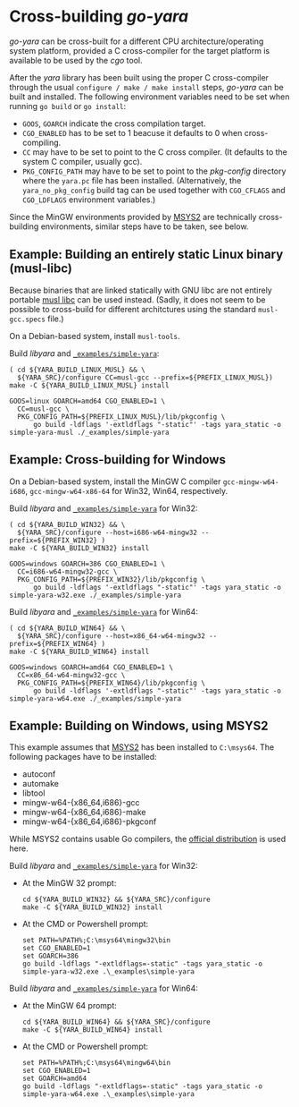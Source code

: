 # Cross-building _go-yara_

_go-yara_ can be cross-built for a different CPU
architecture/operating system platform, provided a C cross-compiler
for the target platform is available to be used by the _cgo_ tool.

After the _yara_ library has been built using the proper C
cross-compiler through the usual `configure / make / make install`
steps, _go-yara_ can be built and installed. The following environment
variables need to be set when running `go build` or `go install`:

- `GOOS`, `GOARCH` indicate the cross compilation target.
- `CGO_ENABLED` has to be set to 1 beacuse it defaults to 0 when
  cross-compiling.
- `CC` may have to be set to point to the C cross compiler. (It
  defaults to the system C compiler, usually gcc).
- `PKG_CONFIG_PATH` may have to be set to point to the _pkg-config_
  directory where the `yara.pc` file has been
  installed. (Alternatively, the `yara_no_pkg_config` build tag can be
  used together with `CGO_CFLAGS` and `CGO_LDFLAGS` environment
  variables.)

Since the MinGW environments provided by [MSYS2](https://msys2.org/)
are technically cross-building environments, similar steps have to be
taken, see below.

## Example: Building an entirely static Linux binary (musl-libc)

Because binaries that are linked statically with GNU libc are not
entirely portable [musl libc](https://www.musl-libc.org/) can be used
instead. (Sadly, it does not seem to be possible to cross-build for
different architctures using the standard `musl-gcc.specs` file.)

On a Debian-based system, install `musl-tools`.

Build _libyara_ and [`_examples/simple-yara`](_examples/simple-yara):
``` shell
( cd ${YARA_BUILD_LINUX_MUSL} && \
  ${YARA_SRC}/configure CC=musl-gcc --prefix=${PREFIX_LINUX_MUSL})
make -C ${YARA_BUILD_LINUX_MUSL} install

GOOS=linux GOARCH=amd64 CGO_ENABLED=1 \
  CC=musl-gcc \
  PKG_CONFIG_PATH=${PREFIX_LINUX_MUSL}/lib/pkgconfig \
      go build -ldflags '-extldflags "-static"' -tags yara_static -o simple-yara-musl ./_examples/simple-yara
```

## Example: Cross-building for Windows

On a Debian-based system, install the MinGW C compiler
`gcc-mingw-w64-i686`, `gcc-mingw-w64-x86-64` for Win32, Win64,
respectively.

Build _libyara_ and [`_examples/simple-yara`](_examples/simple-yara) for Win32:
``` shell
( cd ${YARA_BUILD_WIN32} && \
  ${YARA_SRC}/configure --host=i686-w64-mingw32 --prefix=${PREFIX_WIN32} )
make -C ${YARA_BUILD_WIN32} install

GOOS=windows GOARCH=386 CGO_ENABLED=1 \
  CC=i686-w64-mingw32-gcc \
  PKG_CONFIG_PATH=${PREFIX_WIN32}/lib/pkgconfig \
      go build -ldflags '-extldflags "-static"' -tags yara_static -o simple-yara-w32.exe ./_examples/simple-yara
```

Build _libyara_ and [`_examples/simple-yara`](_examples/simple-yara) for Win64:
``` shell
( cd ${YARA_BUILD_WIN64} && \
  ${YARA_SRC}/configure --host=x86_64-w64-mingw32 --prefix=${PREFIX_WIN64} )
make -C ${YARA_BUILD_WIN64} install

GOOS=windows GOARCH=amd64 CGO_ENABLED=1 \
  CC=x86_64-w64-mingw32-gcc \
  PKG_CONFIG_PATH=${PREFIX_WIN64}/lib/pkgconfig \
      go build -ldflags '-extldflags "-static"' -tags yara_static -o simple-yara-w64.exe ./_examples/simple-yara
```

## Example: Building on Windows, using MSYS2

This example assumes that [MSYS2](https://msys2.org/) has been
installed to `C:\msys64`. The following packages have to be installed:
- autoconf
- automake
- libtool
- mingw-w64-{x86_64,i686}-gcc
- mingw-w64-{x86_64,i686}-make
- mingw-w64-{x86_64,i686}-pkgconf

While MSYS2 contains usable Go compilers, the [official
distribution](https://golang.org/dl) is used here.

Build _libyara_ and [`_examples/simple-yara`](_examples/simple-yara) for Win32:

- At the MinGW 32 prompt:
  ```
  cd ${YARA_BUILD_WIN32} && ${YARA_SRC}/configure
  make -C ${YARA_BUILD_WIN32} install
  ```
- At the CMD or Powershell prompt:
  ```
  set PATH=%PATH%;C:\msys64\mingw32\bin
  set CGO_ENABLED=1
  set GOARCH=386
  go build -ldflags "-extldflags=-static" -tags yara_static -o simple-yara-w32.exe .\_examples\simple-yara
  ```

Build _libyara_ and [`_examples/simple-yara`](_examples/simple-yara) for Win64:

- At the MinGW 64 prompt:
  ```
  cd ${YARA_BUILD_WIN64} && ${YARA_SRC}/configure
  make -C ${YARA_BUILD_WIN64} install
  ```
- At the CMD or Powershell prompt:
  ```
  set PATH=%PATH%;C:\msys64\mingw64\bin
  set CGO_ENABLED=1
  set GOARCH=amd64
  go build -ldflags "-extldflags=-static" -tags yara_static -o simple-yara-w64.exe .\_examples\simple-yara
  ```
